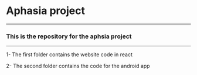 # Aphasia project

________

### This is the repository for the aphsia project
________

1- The first folder contains the website code in react

2- The second folder contains the code for the android app

